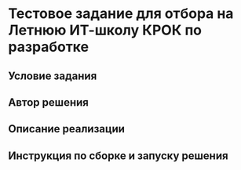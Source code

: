 # Тестовое задание для отбора на Летнюю ИТ-школу КРОК по разработке

## Условие задания

## Автор решения

## Описание реализации

## Инструкция по сборке и запуску решения
